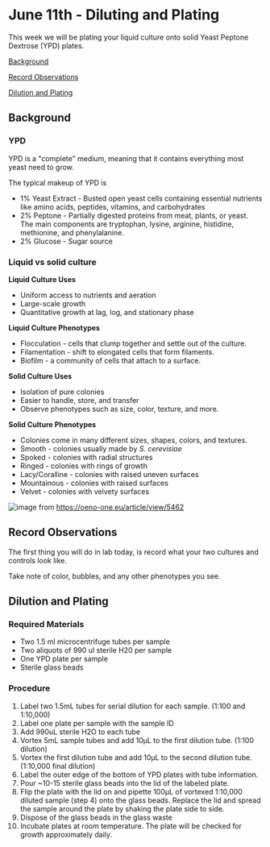 # June 11th - Diluting and Plating

This week we will be plating your liquid culture onto solid Yeast Peptone Dextrose (YPD) plates. 

[Background](#background)

[Record Observations](#record-observations)

[Dilution and Plating](#dilution-and-plating)

## Background

### YPD

YPD is a "complete" medium, meaning that it contains everything most yeast need to grow. 

The typical makeup of YPD is
- 1% Yeast Extract - Busted open yeast cells containing essential nutrients like amino acids, peptides, vitamins, and carbohydrates
- 2% Peptone - Partially digested proteins from meat, plants, or yeast. The main components are tryptophan, lysine, arginine, histidine, methionine, and phenylalanine.
- 2% Glucose - Sugar source

### Liquid vs solid culture

**Liquid Culture Uses**
- Uniform access to nutrients and aeration
- Large-scale growth
- Quantitative growth at lag, log, and stationary phase

**Liquid Culture Phenotypes**
- Flocculation - cells that clump together and settle out of the culture.
- Filamentation - shift to elongated cells that form filaments.
- Biofilm - a community of cells that attach to a surface.

**Solid Culture Uses**
- Isolation of pure colonies
- Easier to handle, store, and transfer
- Observe phenotypes such as size, color, texture, and more.

**Solid Culture Phenotypes**
- Colonies come in many different sizes, shapes, colors, and textures.
- Smooth - colonies usually made by _S. cerevisiae_
- Spoked - colonies with radial structures
- Ringed - colonies with rings of growth
- Lacy/Coralline - colonies with raised uneven surfaces
- Mountainous - colonies with raised surfaces
- Velvet - colonies with velvety surfaces

![image](https://github.com/user-attachments/assets/76930634-cf04-4284-9064-d371dd3fc3df)
from https://oeno-one.eu/article/view/5462

## Record Observations

The first thing you will do in lab today, is record what your two cultures and controls look like. 

Take note of color, bubbles, and any other phenotypes you see. 

## Dilution and Plating

### Required Materials

- Two 1.5 ml microcentrifuge tubes per sample
- Two aliquots of 990 ul sterile H20 per sample
- One YPD plate per sample
- Sterile glass beads

### Procedure

1.	Label two 1.5mL tubes for serial dilution for each sample. (1:100 and 1:10,000)
2.	Label one plate per sample with the sample ID
3.	Add 990uL sterile H2O to each tube
4.	Vortex 5mL sample tubes and add 10μL to the first dilution tube. (1:100 dilution) 
5.	Vortex the first dilution tube and add 10μL to the second dilution tube. (1:10,000 final dilution)
6.	Label the outer edge of the bottom of YPD plates with tube information.
7.	Pour ~10-15 sterile glass beads into the lid of the labeled plate. 
8.	Flip the plate with the lid on and pipette 100μL of vortexed 1:10,000 diluted sample (step 4) onto the glass beads. Replace the lid and spread the sample around the plate by shaking the plate side to side.
9.	Dispose of the glass beads in the glass waste
10.	Incubate plates at room temperature. The plate will be checked for growth approximately daily.



